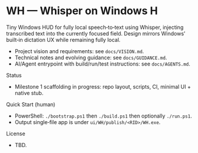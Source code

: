 # WH — Whisper on Windows H

Tiny Windows HUD for fully local speech‑to‑text using Whisper, injecting transcribed text into the currently focused field. Design mirrors Windows’ built‑in dictation UX while remaining fully local.

- Project vision and requirements: see `docs/VISION.md`.
- Technical notes and evolving guidance: see `docs/GUIDANCE.md`.
- AI/Agent entrypoint with build/run/test instructions: see `docs/AGENTS.md`.

Status
- Milestone 1 scaffolding in progress: repo layout, scripts, CI, minimal UI + native stub.

Quick Start (human)
- PowerShell: `./bootstrap.ps1` then `./build.ps1` then optionally `./run.ps1`.
- Output single‑file app is under `ui/WH/publish/<RID>/WH.exe`.

License
- TBD.

